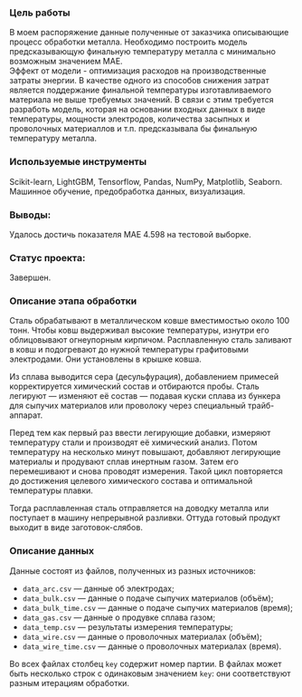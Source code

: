 ### Цель работы
В моем распоряжение данные полученные от заказчика описывающие процесс обработки металла. Необходимо построить модель предсказывающую финальную температуру металла с минимально возможным значением MAE.<br/>
Эффект от модели - оптимизация расходов на производственные затраты энергии. В качестве одного из способов снижения затрат является поддержание финальной температуры изготавливаемого материала не выше требуемых значений. В связи с этим требуется разработь модель, которая на основании входных данных в виде температуры, мощности электродов, количества засыпных и проволочных материаллов и т.п. предсказывала бы финальную температуру металла.

### Используемые инструменты
Scikit-learn, LightGBM, Tensorflow, Pandas, NumPy, Matplotlib, Seaborn.
Машинное обучение, предобработка данных, визуализация.

### Выводы:
Удалось достичь показателя MAE 4.598 на тестовой выборке.

### Статус проекта:
Завершен.

### Описание этапа обработки

Сталь обрабатывают в металлическом ковше вместимостью около 100 тонн. Чтобы ковш выдерживал высокие температуры, изнутри его облицовывают огнеупорным кирпичом. Расплавленную сталь заливают в ковш и подогревают до нужной температуры графитовыми электродами. Они установлены в крышке ковша. 

Из сплава выводится сера (десульфурация), добавлением примесей корректируется химический состав и отбираются пробы. Сталь легируют — изменяют её состав — подавая куски сплава из бункера для сыпучих материалов или проволоку через специальный трайб-аппарат.

Перед тем как первый раз ввести легирующие добавки, измеряют температуру стали и производят её химический анализ. Потом температуру на несколько минут повышают, добавляют легирующие материалы и продувают сплав инертным газом. Затем его перемешивают и снова проводят измерения. Такой цикл повторяется до достижения целевого химического состава и оптимальной температуры плавки.

Тогда расплавленная сталь отправляется на доводку металла или поступает в машину непрерывной разливки. Оттуда готовый продукт выходит в виде заготовок-слябов.

### Описание данных

Данные состоят из файлов, полученных из разных источников:

- `data_arc.csv` — данные об электродах;
- `data_bulk.csv` — данные о подаче сыпучих материалов (объём);
- `data_bulk_time.csv` — данные о подаче сыпучих материалов (время);
- `data_gas.csv` — данные о продувке сплава газом;
- `data_temp.csv` — результаты измерения температуры;
- `data_wire.csv` — данные о проволочных материалах (объём);
- `data_wire_time.csv` — данные о проволочных материалах (время).

Во всех файлах столбец `key` содержит номер партии. В файлах может быть несколько строк с одинаковым значением `key`: они соответствуют разным итерациям обработки.


